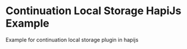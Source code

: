 # Continuation Local Storage HapiJs Example

Example for continuation local storage plugin in hapijs
